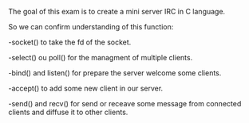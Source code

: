 The goal of this exam is to create a mini server IRC in C language.

So we can confirm understanding of this function:

-socket() to take the fd of the socket.

-select() ou poll() for the managment of multiple clients.

-bind() and listen() for prepare the server welcome some clients.

-accept() to add some new client in our server.

-send() and recv() for send or receave some message from connected clients and diffuse it to other clients.
